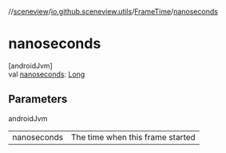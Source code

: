 //[sceneview](../../../index.md)/[io.github.sceneview.utils](../index.md)/[FrameTime](index.md)/[nanoseconds](nanoseconds.md)

# nanoseconds

[androidJvm]\
val [nanoseconds](nanoseconds.md): [Long](https://kotlinlang.org/api/latest/jvm/stdlib/kotlin/-long/index.html)

## Parameters

androidJvm

| | |
|---|---|
| nanoseconds | The time when this frame started |

